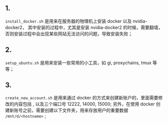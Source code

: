 ## 1.
`install_docker.sh` 是用来在服务器的物理机上安装 docker 以及 nvidia-docker2，
其中安装的过程中，尤其是安装 nvidia-docker2 的时候，需要翻墙，否则安装过程中会出现某些网站无法访问的问题，导致安装失败；
## 2. 
`setup_ubuntu.sh` 是用来安装一些常用的小工具，如 gi, proxychains, tmux 等等；
## 3. 
`create_new_account.sh` 是用来通过 docker 的方式来创建新账户的，里面需要修改的内容包括 <username>, 以及三个端口号 12222, 14000, 15000;
另外，在使用 docker 创建新账号之前，需要创建以下文件夹，用来存放用户的重要数据 `/mnt/d/<hostname>` ;
